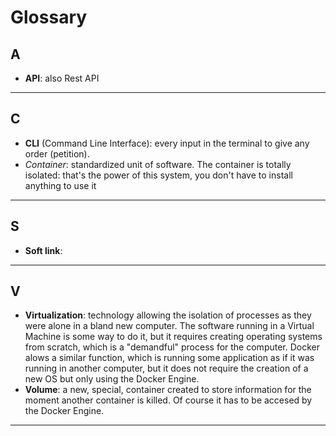 # Glossary
## A
- **API**: also Rest API
---
## C
- **CLI** (Command Line Interface): every input in the terminal to give any order (petition).
- *Container*: standardized unit of software. The container is totally isolated: that's the power of this system, you don't have to install anything to use it
---
## S
- **Soft link**:
---
## V
- **Virtualization**: technology allowing the isolation of processes as they were alone in a bland new computer. The software running in a Virtual Machine is some way to do it, but it requires creating operating systems from scratch, which is a "demandful" process for the computer. Docker alows a similar function, which is running some application as if it was running in another computer, but it does not require the creation of a new OS but only using the Docker Engine.
- **Volume**: a new, special, container created to store information for the moment another container is killed. Of course it has to be accesed by the Docker Engine.
---
